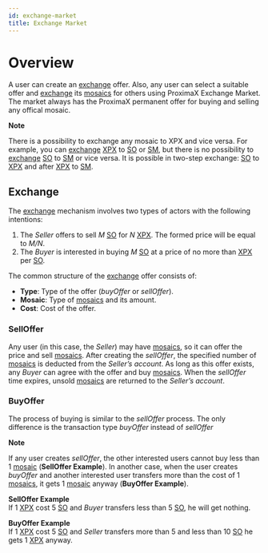 ```yaml
---
id: exchange-market
title: Exchange Market
---
```


# Overview
A user can create an [exchange](exchange-market.md#exchange) offer. Also, any user can select a suitable offer and [exchange](exchange-market.md#exchange) its [mosaics](mosaic.md) for others using ProximaX Exchange Market. The market always has the ProximaX permanent offer for buying and selling any offical mosaic.

<div class="info">

**Note**

There is a possibility to exchange any mosaic to XPX and vice versa. For example, you can [exchange](exchange-market.md#exchange) [XPX](https://storagedocs.xpxsirius.io/docs/getting_started/economy/#xpx) to [SO](https://storagedocs.xpxsirius.io/docs/getting_started/economy/#storage-units-so) or [SM](https://storagedocs.xpxsirius.io/docs/getting_started/economy/#streaming-units-sm), but there is no possibility to [exchange](exchange-market.md#exchange) [SO](https://storagedocs.xpxsirius.io/docs/getting_started/economy/#storage-units-so) to [SM](https://storagedocs.xpxsirius.io/docs/getting_started/economy/#streaming-units-sm) or vice versa. It is possible in two-step exchange: [SO](https://storagedocs.xpxsirius.io/docs/getting_started/economy/#storage-units-so) to [XPX](https://storagedocs.xpxsirius.io/docs/getting_started/economy/#xpx) and after [XPX](https://storagedocs.xpxsirius.io/docs/getting_started/economy/#xpx) to [SM](https://storagedocs.xpxsirius.io/docs/getting_started/economy/#streaming-units-sm).

</div>

## Exchange

The [exchange](exchange-market.md#exchange) mechanism involves two types of actors with the following intentions:
1. The *Seller* offers to sell *M* [SO](https://storagedocs.xpxsirius.io/docs/getting_started/economy/#storage-units-so) for *N* [XPX](https://storagedocs.xpxsirius.io/docs/getting_started/economy/#xpx). The formed price will be equal to *M/N*.
2. The *Buyer* is interested in buying *M* [SO](https://storagedocs.xpxsirius.io/docs/getting_started/economy/#storage-units-so) at a price of no more than [XPX](https://storagedocs.xpxsirius.io/docs/getting_started/economy/#xpx) per [SO](https://storagedocs.xpxsirius.io/docs/getting_started/economy/#storage-units-so).

The common structure of the [exchange](exchange-market.md#exchange) offer consists of:
- **Type**: Type of the offer (*buyOffer* or *sellOffer*).
- **Mosaic**: Type of [mosaics](mosaic.md) and its amount.
- **Cost**: Cost of the offer.

### SellOffer
Any user (in this case, the *Seller*) may have [mosaics](mosaic.md), so it can offer the price and sell [mosaics](mosaic.md). After creating the *sellOffer*, the specified number of [mosaics](mosaic.md) is deducted from the *Seller’s account*. As long as this offer exists, any *Buyer* can agree with the offer and buy [mosaics](mosaic.md). When the *sellOffer* time expires, unsold [mosaics](mosaic.md) are returned to the *Seller’s account*.

### BuyOffer
The process of buying is similar to the *sellOffer* process. The only difference is the transaction type *buyOffer* instead of *sellOffer*

<div class="info">

**Note**

If any user creates *sellOffer*, the other interested users cannot buy less than 1 [mosaic](mosaic.md) (**SellOffer Example**). In another case, when the user creates *buyOffer* and another interested user transfers more than the cost of 1 [mosaics](mosaic.md), it gets 1 [mosaic](mosaic.md) anyway (**BuyOffer Example**).

**SellOffer Example** \
If 1 [XPX](https://storagedocs.xpxsirius.io/docs/getting_started/economy/#xpx) cost 5 [SO](https://storagedocs.xpxsirius.io/docs/getting_started/economy/#storage-units-so) and *Buyer* transfers less than 5 [SO](https://storagedocs.xpxsirius.io/docs/getting_started/economy/#storage-units-so), he will get nothing.

**BuyOffer Example** \
If 1 [XPX](https://storagedocs.xpxsirius.io/docs/getting_started/economy/#xpx) cost 5 [SO](https://storagedocs.xpxsirius.io/docs/getting_started/economy/#storage-units-so) and *Seller* transfers more than 5 and less than 10 [SO](https://storagedocs.xpxsirius.io/docs/getting_started/economy/#storage-units-so) he gets 1 [XPX](https://storagedocs.xpxsirius.io/docs/getting_started/economy/#xpx) anyway.

</div>